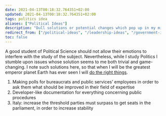 ```yaml
---
date: 2021-04-13T00:18:32.764351+02:00
updated: 2021-04-13T00:18:32.764351+02:00
tags: politics idea
aliases: ["Political Ideas"]
description: "Dull solutions or potential changes which pop up in my mind while I study Politics."
redirect_from: ["/political-ideas", "/leadership-ideas", "/government-ideas"]
toc: false
---
```

A good student of Political Science should not allow their emotions to interfere with the study of the subject. Nevertheless, while I study Politics I stumble upon issues whose solution seems to me both trivial and game-changing. I note such solutions here, so that when I will be the greatest emperor planet Earth has ever seen I will [do the right things](https://en.wikipedia.org/wiki/Do_the_Right_Thing "Do The Right Thing on Wikipedia").

1. Making polls for bureaucrats and public services’ employees in order to ask them what should be improved in their field of expertise
2. Developer-like documentation for everything concerning public procedures
1. Italy: increase the threshold parties must surpass to get seats in the parliament, in order to increase stability